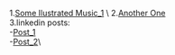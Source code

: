 1.[Some Ilustrated Music_1](https://youtu.be/usUkAoShbKA) \ 
2.[Another One](https://www.youtube.com/watch?v=VQN-bDh4iRA)\
3.linkedin posts:\
  -[Post_1](https://www.linkedin.com/posts/marshmeli23_activity-7068832378470694912-PbEK?utm_source=share&utm_medium=member_desktop)\
  -[Post_2](https://www.linkedin.com/posts/marshmeli23_activity-7015946420926967808-tG2s?utm_source=share&utm_medium=member_desktop)\
